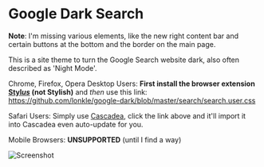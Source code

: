 # Google Dark Search

**Note**: I'm missing various elements, like the new right content bar and certain buttons at the bottom and the border on the main page.

This is a site theme to turn the Google Search website dark, also often described as 'Night Mode'.  

Chrome, Firefox, Opera Desktop Users: **First install the browser extension [Styl*us*](http://bit.ly/stylus-homepage) (not Stylish)** and *then* use this link: https://github.com/lonkle/google-dark/blob/master/search/search.user.css

Safari Users: Simply use [Cascadea](https://apps.apple.com/us/app/cascadea/id1432182561?mt=12), click the link above and it'll import it into Cascadea even auto-update for you.

Mobile Browsers: **UNSUPPORTED** (until I find a way) 

![Screenshot](https://raw.githubusercontent.com/hyperfekt/google-dark/master/search/search.jpg)
